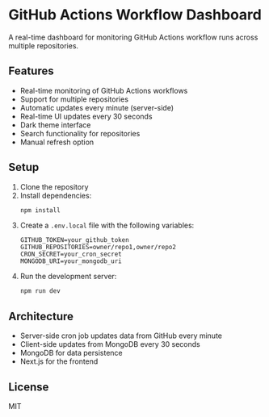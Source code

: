 # GitHub Actions Workflow Dashboard

A real-time dashboard for monitoring GitHub Actions workflow runs across multiple repositories.

## Features

- Real-time monitoring of GitHub Actions workflows
- Support for multiple repositories
- Automatic updates every minute (server-side)
- Real-time UI updates every 30 seconds
- Dark theme interface
- Search functionality for repositories
- Manual refresh option

## Setup

1. Clone the repository
2. Install dependencies:
   ```bash
   npm install
   ```
3. Create a `.env.local` file with the following variables:
   ```
   GITHUB_TOKEN=your_github_token
   GITHUB_REPOSITORIES=owner/repo1,owner/repo2
   CRON_SECRET=your_cron_secret
   MONGODB_URI=your_mongodb_uri
   ```
4. Run the development server:
   ```bash
   npm run dev
   ```

## Architecture

- Server-side cron job updates data from GitHub every minute
- Client-side updates from MongoDB every 30 seconds
- MongoDB for data persistence
- Next.js for the frontend

## License

MIT
